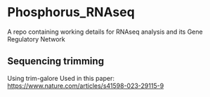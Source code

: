 # Phosphorus_RNAseq
A repo containing working details for RNAseq analysis and its Gene Regulatory Network

## Sequencing trimming
Using trim-galore
Used in this paper: https://www.nature.com/articles/s41598-023-29115-9

